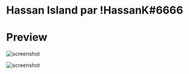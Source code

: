 # Hassan Island par !HassanK#6666

# Preview

 ![screenshot](http://www.image-heberg.fr/files/16804064461648472290.jpg)
 
 ![screenshot](http://www.image-heberg.fr/files/16804065373885384576.png)
